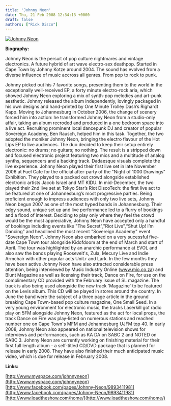 ```yaml
---
title: 'Johnny Neon'
date: Thu, 21 Feb 2008 12:34:13 +0000
draft: false
authors: ["Rick Disco"]
---
```


[![](/wp-content/uploads/2008/04/johnnyneon1.jpg "Johnny Neon")](/wp-content/uploads/2008/04/johnnyneon1.jpg)

**Biography:**

Johnny Neon is the persuit of pop culture nightmares and vintage electronics. A future hybrid of art wave electro-sex deathpop. Started in Cape Town by Johnny Kotze around 2004. The sound has evolved from a diverse influence of music accross all genres. From pop to rock to punk.

Johnny picked out his 7 favorite songs, presenting them to the world in the exceptionally well-received EP, a forty minute electro-rock aria, which showed Johnny Neon exploring a mix of synth-pop melodies and art-punk aesthetic. Johnny released the album independently, lovingly packaged in his own designs and hand-printed by One Minute Trolley Dash’s Righardt Kapp. Moving to Johannesburg in October 2006, the change of scenery forced him into action: he transformed Johnny Neon from a studio-only affair, taking an album recroded and produced in a one bedroom space into a live act. Recruiting prominent local dancepunk DJ and creator of popular Sovereign Academy, Ben Rausch, helped him in this task. Together, the two adopted the moniker Johnny Neon, bringing the electro flavour of the Hot Lips EP to live audiences. The duo decided to keep their setup entirely electronic: no drums; no guitars; no nothing. The result is a stripped down and focused electronic project featuring two mics and a multitude of analog synths, sequencers and a backing track. Dadaesque visuals complete the live experience. Johnny Neon played their first live set in late November 2006 at Fuel Cafe for the official after-party of the "Night of 1000 Drawings" Exhibition. They played to a packed out crowd alongside established electronic artists Jacob Israel and MT KIDU. In mid-December, the two played their 2nd live set at Tokyo Star’s Riot DiscoTech: the first live act to be featured at one of Johannesburg’s most progressive parties. Being proficient enough to impress audiences with only two live sets, Johnny Neon begun 2007 as one of the most hyped bands in Johannesburg. Their edgy sound, unique set up and live performance led to a flurry of bookings and a flood of interest. Deciding to play only where they feel the crowd would be the most appreciative, Johnny Neon have accepted only a handful of bookings including events like "The Secret","Riot Live",“Shut Up! I’m Dancing” and headlined the most recent "Sovereign Academy" event "Sovereign Neon". Johnny Neon also embarked on a very sucessful five-date Cape Town tour alongside Kidofdoom at the end of March and start of April. The tour was highlighted by an anarchic performance at EVOL and also saw the bands playing Roosevelt's, Zula, Mecury Live and Indie Armchair with other popular acts Unit.r and Lark. In the few months they have been active Johnny Neon have also attracted considerable press attention, being interviewed by Music Industry Online (www.mio.co.za) and Blunt Magazine as well as licensing their track, Dance on Fire, for use on the complimentary CD provided with the February issue of SL magazine. The track is also being used alongside the new track 'Magazine' to be featured on the Levis album. This CD will be played in stores around the country. In June the band were the subject of a three page article in the ground breaking Cape Town-based pop culture magazine, One Small Seed. In a very young environment for electronic music, the tracks Laserkill got radio play on 5FM alongside Johnny Neon, featured as the act for local props, the track Dance on Fire was play-listed on numerous stations and reached number one on Cape Town's MFM and Johannesburg UJFM top 40. In early 2008, Johnny Neon also appeared on national television shows for interviews and performances, such as KA DA on SABC 2 and NOTED on SABC 3. Johnny Neon are currently working on finishing material for their first full length album - a self-titled CD/DVD package that is planned for release in early 2008. They have also finished their much anticipated music video, which is due for release in February 2008.

**Links:**

[http://www.myspace.com/johnnyneon](http://www.myspace.com/johnnyneon) \
[http://www.facebook.com/pages/Johnny-Neon/9893411981](http://www.facebook.com/pages/Johnny-Neon/9893411981) \
[http://www.loadtheshow.com/home/](http://www.loadtheshow.com/home/)